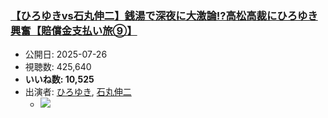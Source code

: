### [【ひろゆきvs石丸伸二】銭湯で深夜に大激論!?高松高裁にひろゆき興奮【賠償金支払い旅⑨】](https://www.youtube.com/watch?v=v6ejDSf8M8Q)
-   公開日: 2025-07-26
-   視聴数: 425,640
-   **いいね数: 10,525**
-   出演者: [ひろゆき](/rehacq_fan/people/ひろゆき "wikilink"), [石丸伸二](/rehacq_fan/people/石丸伸二 "wikilink")
    - [![](https://img.youtube.com/vi/v6ejDSf8M8Q/hqdefault.jpg)](https://www.youtube.com/watch?v=v6ejDSf8M8Q)
